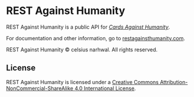 # REST Against Humanity

REST Against Humanity is a public API for [*Cards Against Humanity*](https://cardsagainsthumanity.com/).

For documentation and other information, go to [restagainsthumanity.com](https://restagainsthumanity.com).

REST Against Humanity © celsius narhwal. All rights reserved.

## License

REST Against Humanity is licensed under a [Creative Commons Attribution-NonCommercial-ShareAlike 4.0 International License](https://restagainsthumanity.com/docs/license).
